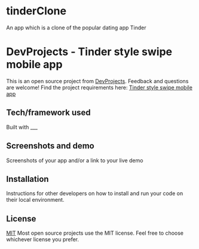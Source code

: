# tinderClone
An app which is a clone of the popular dating app Tinder
# DevProjects - Tinder style swipe mobile app

This is an open source project from [DevProjects](http://www.codementor.io/projects). Feedback and questions are welcome!
Find the project requirements here: [Tinder style swipe mobile app](https://www.codementor.io/projects/mobile/tinder-style-swipe-mechanism-for-an-ios-app-bh9ph8n1co)

## Tech/framework used
Built with ___

## Screenshots and demo
Screenshots of your app and/or a link to your live demo

## Installation
Instructions for other developers on how to install and run your code on their local environment.

## License
[MIT](https://choosealicense.com/licenses/mit/)
Most open source projects use the MIT license. Feel free to choose whichever license you prefer.
